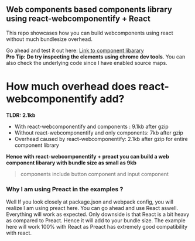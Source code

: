 ## Web components based components library using react-webcomponentify + React

This repo showcases how you can build webcomponents using react without much bundlesize overhead.

Go ahead and test it out here: <a href="https://master-atul.github.io/webcomponents-with-react-webcomponentify" alt="components library link" > Link to component libarary</a>
<br/>
**Pro Tip: Do try inspecting the elements using chrome dev tools**. You can also check the underlying code since I have enabled source maps.

# How much overhead does react-webcomponentify add?

**TLDR: 2.1kb**

- With react-webcomponentify and components : 9.1kb after gzip
- Without react-webcomponentify and only components: 7kb after gzip
- Overhead caused by react-webcomponentify: 2.1kb after gzip for entire component library

**Hence with react-webcomponentify + preact you can build a web component libarary with bundle size as small as 9kb**

> components include button component and input component

### Why I am using Preact in the examples ?

Well If you look closely at package.json and webpack config, you will realize I am using preact here. You can go ahead and use React aswell. Everything will work as expected. Only downside is that React is a bit heavy as compared to Preact. Hence it will add to your bundle size. The example here will work 100% with React as Preact has extremely good compatibility with react.
